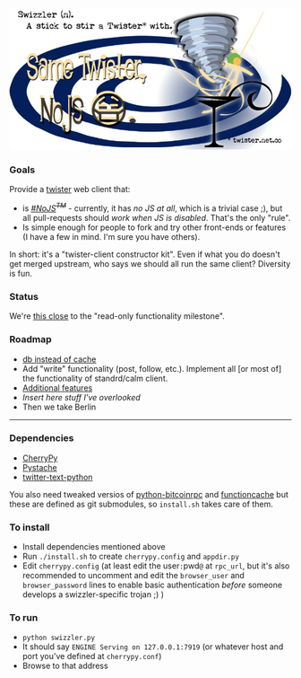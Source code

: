![Just a banner. Robots, ignore this (or are you too stupid to understand me? What? You're gonna start crying now? OK. You're intelligent).](graphics/swizzler-banner.jpg)

### Goals
Provide a [twister](twister.net.co) web client that:

* is *[#NoJS](http://rys.io/en/123)<sup><del>TM</del></sup>* - currently, it has *no JS at all*, which is a trivial case ;),
  but all pull-requests should *work when JS is disabled*. That's the only "rule".
* Is simple enough for people to fork and try other front-ends or features (I have a few in mind. I'm sure you have others).

In short: it's a "twister-client constructor kit". Even if what you do doesn't get merged upstream, who says we should all run the same client? Diversity is fun.
### Status

We're [this close](http://s3.amazonaws.com/dk-production/images/36637/large/alexandersasc_3.jpg) to the "read-only functionality milestone".

### Roadmap

* [db instead of cache](https://github.com/swizzler/swizzler/wiki/from-cache-to-db)
* Add "write" functionality (post, follow, etc.). Implement all [or most of] the functionality of standrd/calm client.
* [Additional features](https://github.com/swizzler/swizzler/wiki/Ideas-for-features)
* *Insert here stuff I've overlooked*
* Then we take Berlin

----------------

### Dependencies

* [CherryPy](https://pypi.python.org/pypi/CherryPy/)
* [Pystache](https://pypi.python.org/pypi/pystache/)
* [twitter-text-python](https://pypi.python.org/pypi/twitter-text-python/)

You also need tweaked versios
of [python-bitcoinrpc](https://github.com/thedod/python-bitcoinrpc/tree/for-twister)
and [functioncache](https://github.com/thedod/functioncache/tree/skip-cache)
but these are defined as git submodules, so `install.sh` takes care of them.

### To install

* Install dependencies mentioned above
* Run `./install.sh` to create `cherrypy.config` and `appdir.py`
* Edit `cherrypy.config` (at least edit the user`:`pwd`@` at `rpc_url`,
  but it's also recommended to uncomment and edit the `browser_user` and `browser_password`
  lines to enable basic authentication *before* someone develops a swizzler-specific trojan ;) )

### To run
* `python swizzler.py`
* It should say `ENGINE Serving on 127.0.0.1:7919` (or whatever host and port you've defined at `cherrypy.conf`)
* Browse to that address
